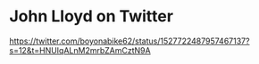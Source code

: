 <div><h1>John Lloyd on Twitter</h1></div>
<div><a href=https://twitter.com/boyonabike62/status/1527722487957467137?s=12&t=HNUIqALnM2mrbZAmCztN9A>https://twitter.com/boyonabike62/status/1527722487957467137?s=12&t=HNUIqALnM2mrbZAmCztN9A</a><br></div>

